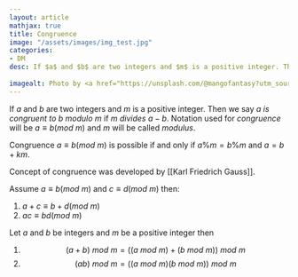 ```yaml
---
layout: article
mathjax: true
title: Congruence
image: "/assets/images/img_test.jpg"
categories:
- DM
desc: If $a$ and $b$ are two integers and $m$ is a positive integer. Then we say *$a$ is congruent to $b$ modulo $m$* if $m$ *divides* $a-b$. Notation used for *congruence* will be $a \equiv b (mod\ m)$ and $m$ will be called *modulus*.
 
imagealt: Photo by <a href="https://unsplash.com/@mangofantasy?utm_source=unsplash&utm_medium=referral&utm_content=creditCopyText">Tim Johnson</a> on <a href="https://unsplash.com/s/photos/logic?utm_source=unsplash&utm_medium=referral&utm_content=creditCopyText">Unsplash</a>
---
```

If $a$ and $b$ are two integers and $m$ is a positive integer. Then we say *$a$ is congruent to $b$ modulo $m$* if $m$ *divides* $a-b$. Notation used for *congruence* will be $a \equiv b (mod\ m)$ and $m$ will be called *modulus*.

Congruence $a \equiv b (mod\ m)$ is possible if and only if $a\%m = b\%m$ and $a = b+km$.

Concept of congruence was developed by [[Karl Friedrich Gauss]].

Assume $a \equiv b (mod\ m)$ and $c \equiv d (mod\ m)$ then:
1. $a+c \equiv b+d (mod\ m)$
2. $ac \equiv bd (mod\ m)$

Let $a$ and $b$ be integers and $m$ be a positive integer then
1. $$(a+b)\ mod\ m = ((a\ mod\ m)+(b\ mod\ m))\ mod\ m$$
2. $$(ab)\ mod\ m = ((a\ mod\ m)(b\ mod\ m))\ mod\ m$$